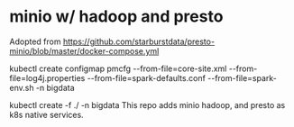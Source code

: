 # minio w/ hadoop and presto

Adopted from https://github.com/starburstdata/presto-minio/blob/master/docker-compose.yml 

kubectl create configmap pmcfg --from-file=core-site.xml --from-file=log4j.properties --from-file=spark-defaults.conf --from-file=spark-env.sh -n bigdata  


kubectl create -f ./ -n bigdata
This repo adds minio hadoop, and presto as k8s native services.
